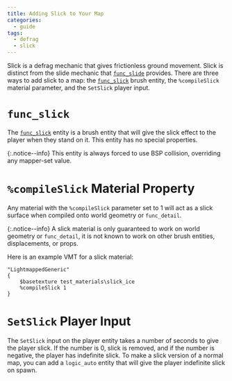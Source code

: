 ```yaml
---
title: Adding Slick to Your Map
categories:
  - guide
tags:
  - defrag
  - slick
---
```


Slick is a defrag mechanic that gives frictionless ground movement. Slick is distinct from the slide mechanic that [`func_slide`](/entity/func_slide/) provides. There are three ways to add slick to a map: the [`func_slick`](/entity/func_slick/) brush entity, the `%compileSlick` material parameter, and the `SetSlick` player input.

# `func_slick`

The [`func_slick`](/entity/func_slick/) entity is a brush entity that will give the slick effect to the player when they stand on it. This entity has no special properties.

{:.notice--info}
This entity is always forced to use BSP collision, overriding any mapper-set value.

# `%compileSlick` Material Property

Any material with the `%compileSlick` parameter set to 1 will act as a slick surface when compiled onto world geometry or `func_detail`.

{:.notice--info}
A slick material is only guaranteed to work on world geometry or `func_detail`, it is not known to work on other brush entities, displacements, or props.

Here is an example VMT for a slick material:

```
"LightmappedGeneric"
{
    $basetexture test_materials\slick_ice
    %compileSlick 1
}
```

# `SetSlick` Player Input

The `SetSlick` input on the player entity takes a number of seconds to give the player slick. If the number is 0, slick is removed, and if the number is negative, the player has indefinite slick. To make a slick version of a normal map, you can add a `logic_auto` entity that will give the player indefinite slick on spawn.

